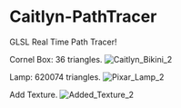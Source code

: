 # Caitlyn-PathTracer
GLSL Real Time Path Tracer!

Cornel Box: 36 triangles.
![Caitlyn_Bikini_2](https://github.com/AlerianEmperor/Caitlyn/assets/93391908/614701e0-782f-4141-be2f-2fa59575bd0b)

Lamp: 620074 triangles.
![Pixar_Lamp_2](https://github.com/AlerianEmperor/Caitlyn/assets/93391908/6d9babbb-0a17-4af8-ada4-f547f43cbf94)


Add Texture.
![Added_Texture_2](https://github.com/AlerianEmperor/Caitlyn/assets/93391908/1038835c-b3ab-469b-bca5-903213dd4fc5)
